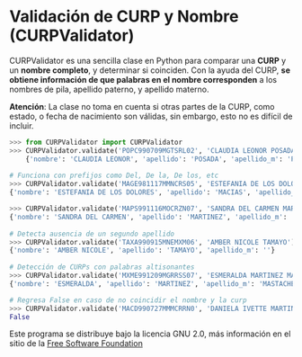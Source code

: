 # Validación de CURP y Nombre (CURPValidator)

CURPValidator es una sencilla clase en Python para comparar una **CURP** y un **nombre completo**, y determinar si coinciden. Con la ayuda del CURP, **se obtiene información de que palabras en el nombre corresponden** a los nombres de pila, apellido paterno, y apellido materno.

**Atención**: La clase no toma en cuenta si otras partes de la CURP, como estado, o fecha de nacimiento son válidas, sin embargo, esto no es difícil de incluir.

```python
>>> from CURPValidator import CURPValidator
>>> CURPValidator.validate('POPC990709MGTSRL02', 'CLAUDIA LEONOR POSADA PEREZ')
	{'nombre': 'CLAUDIA LEONOR', 'apellido': 'POSADA', 'apellido_m': 'PEREZ'}
	
# Funciona con prefijos como Del, De la, De los, etc
>>> CURPValidator.validate('MAGE981117MMNCRS05', 'ESTEFANIA DE LOS DOLORES MACIAS GARCIA')
{'nombre': 'ESTEFANIA DE LOS DOLORES', 'apellido': 'MACIAS', 'apellido_m': 'GARCIA'}

>>> CURPValidator.validate('MAPS991116MOCRZN07', 'SANDRA DEL CARMEN MARTINEZ DE LA PAZ')
{'nombre': 'SANDRA DEL CARMEN', 'apellido': 'MARTINEZ', 'apellido_m': 'DE LA PAZ'}
	
# Detecta ausencia de un segundo apellido
>>> CURPValidator.validate('TAXA990915MNEMXM06', 'AMBER NICOLE TAMAYO')
{'nombre': 'AMBER NICOLE', 'apellido': 'TAMAYO', 'apellido_m': ''}
	
# Detección de CURPs con palabras altisonantes
>>> CURPValidator.validate('MXME991209MGRRSS07', 'ESMERALDA MARTINEZ MASTACHE ')
{'nombre': 'ESMERALDA', 'apellido': 'MARTINEZ', 'apellido_m': 'MASTACHE'}

# Regresa False en caso de no coincidir el nombre y la curp
>>> CURPValidator.validate('MACD990727MMMCRRN0', 'DANIELA IVETTE MARTINEZ CRUZ')
False
```
	 

Este programa se distribuye bajo la licencia GNU 2.0, más información en el sitio de la [Free Software Foundation](https://www.gnu.org/licenses/old-licenses/gpl-2.0.html) 

